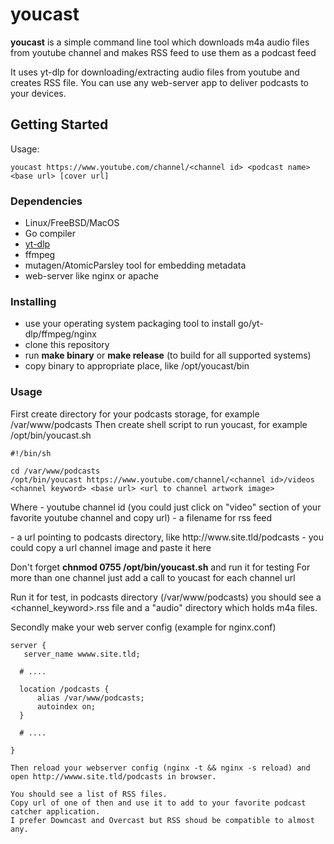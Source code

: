 # youcast
**youcast** is a simple command line tool which downloads m4a audio files from youtube channel and makes RSS feed to use them as a podcast feed

It uses yt-dlp for downloading/extracting audio files from youtube and creates RSS file. You can use any web-server app to deliver podcasts to your devices.

## Getting Started

Usage:

```
youcast https://www.youtube.com/channel/<channel id> <podcast name> <base url> [cover url]
```

### Dependencies

* Linux/FreeBSD/MacOS
* Go compiler
* [yt-dlp](https://github.com/yt-dlp/yt-dlp)
* ffmpeg
* mutagen/AtomicParsley tool for embedding metadata
* web-server like nginx or apache

### Installing

* use your operating system packaging tool to install go/yt-dlp/ffmpeg/nginx
* clone this repository 
* run **make binary** or **make release** (to build for all supported systems)
* copy binary to appropriate place, like /opt/youcast/bin

### Usage

First create directory for your podcasts storage, for example /var/www/podcasts
Then create shell script to run youcast, for example /opt/bin/youcast.sh

```
#!/bin/sh

cd /var/www/podcasts
/opt/bin/youcast https://www.youtube.com/channel/<channel id>/videos <channel keyword> <base url> <url to channel artwork image>
```

Where 
<channel id> - youtube channel id (you could just click on "video" section of your favorite youtube channel and copy url)
<channel keyword> - a filename for rss feed
<base url> - a url pointing to podcasts directory, like http://www.site.tld/podcasts  
<url to channel artwork> - you could copy a url channel image and paste it here

Don't forget **chnmod 0755 /opt/bin/youcast.sh** and run it for testing
For more than one channel just add a call to youcast for each channel url

Run it for test, in podcasts directory (/var/www/podcasts) you should see a  <channel_keyword>.rss file and a "audio" directory which holds m4a files.

Secondly make your web server config (example for nginx.conf)
 
```
server {
   server_name wwww.site.tld;
  
  # ....
  
  location /podcasts {
      alias /var/www/podcasts;
      autoindex on;
  }
  
  # ....
  
}

Then reload your webserver config (nginx -t && nginx -s reload) and open http://wwww.site.tld/podcasts in browser. 

You should see a list of RSS files. 
Copy url of one of then and use it to add to your favorite podcast catcher application. 
I prefer Downcast and Overcast but RSS shoud be compatible to almost any.
